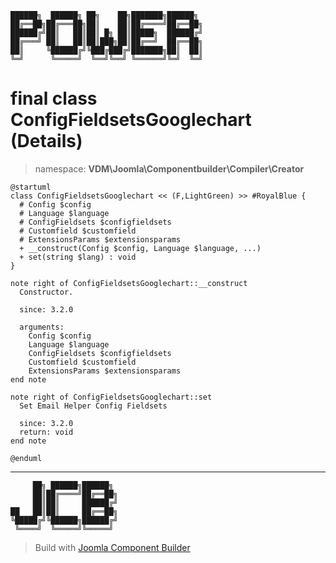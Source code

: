 ```
██████╗  ██████╗ ██╗    ██╗███████╗██████╗
██╔══██╗██╔═══██╗██║    ██║██╔════╝██╔══██╗
██████╔╝██║   ██║██║ █╗ ██║█████╗  ██████╔╝
██╔═══╝ ██║   ██║██║███╗██║██╔══╝  ██╔══██╗
██║     ╚██████╔╝╚███╔███╔╝███████╗██║  ██║
╚═╝      ╚═════╝  ╚══╝╚══╝ ╚══════╝╚═╝  ╚═╝
```
# final class ConfigFieldsetsGooglechart (Details)
> namespace: **VDM\Joomla\Componentbuilder\Compiler\Creator**
```uml
@startuml
class ConfigFieldsetsGooglechart << (F,LightGreen) >> #RoyalBlue {
  # Config $config
  # Language $language
  # ConfigFieldsets $configfieldsets
  # Customfield $customfield
  # ExtensionsParams $extensionsparams
  + __construct(Config $config, Language $language, ...)
  + set(string $lang) : void
}

note right of ConfigFieldsetsGooglechart::__construct
  Constructor.

  since: 3.2.0
  
  arguments:
    Config $config
    Language $language
    ConfigFieldsets $configfieldsets
    Customfield $customfield
    ExtensionsParams $extensionsparams
end note

note right of ConfigFieldsetsGooglechart::set
  Set Email Helper Config Fieldsets

  since: 3.2.0
  return: void
end note
 
@enduml
```

---
```
     ██╗ ██████╗██████╗
     ██║██╔════╝██╔══██╗
     ██║██║     ██████╔╝
██   ██║██║     ██╔══██╗
╚█████╔╝╚██████╗██████╔╝
 ╚════╝  ╚═════╝╚═════╝
```
> Build with [Joomla Component Builder](https://git.vdm.dev/joomla/Component-Builder)

